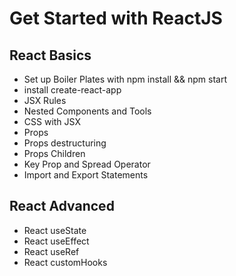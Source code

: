 # Get Started with ReactJS
## React Basics
- Set up Boiler Plates with npm install && npm start 
- install create-react-app
- JSX Rules
- Nested Components and Tools
- CSS with JSX
- Props
- Props destructuring
- Props Children
- Key Prop and Spread Operator
- Import and Export Statements
## React Advanced
- React useState
- React useEffect
- React useRef
- React customHooks
